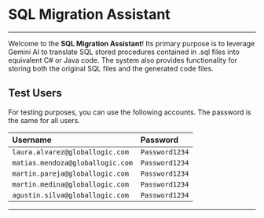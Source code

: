 # SQL Migration Assistant

---

Welcome to the **SQL Migration Assistant**! Its primary purpose is to leverage Gemini AI to translate SQL stored procedures contained in .sql files into equivalent C# or Java code. The system also provides functionality for storing both the original SQL files and the generated code files.

## Test Users

For testing purposes, you can use the following accounts. The password is the same for all users.

| Username                     | Password     |
| :--------------------------- | :----------- |
| `laura.alvarez@globallogic.com` | `Password1234` |
| `matias.mendoza@globallogic.com` | `Password1234` |
| `martin.pareja@globallogic.com` | `Password1234` |
| `martin.medina@globallogic.com` | `Password1234` |
| `agustin.silva@globallogic.com` | `Password1234` |

---
